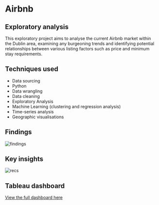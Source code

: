 # Airbnb 
## Exploratory analysis

This exploratory project aims to  analyse the current Airbnb market within the Dublin area, examining any burgeoning trends and identifying potential relationships between various listing factors such as price and minimum stay requirements.

## Techniques used
- Data sourcing
- Python
- Data wrangling
- Data cleaning
- Exploratory Analysis
- Machine Learning (clustering and regression analysis)
- Time-series analysis 
- Geographic visualisations

## Findings
![findings](/Portfolio/assets/airbnb/airbnbfindings.png)

## Key insights
![recs](/Portfolio/assets/airbnb/airbnbrecs.png)

## Tableau dashboard
[View the full dashboard here](https://public.tableau.com/app/profile/helen.fitzgerald/viz/AirbnbDublin_17131705106320/Airbnb?publish=yes)
